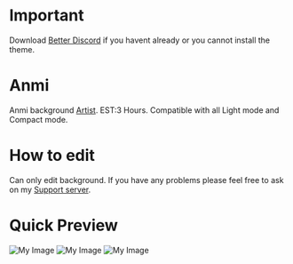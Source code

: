 # Important

Download [Better Discord](https://github.com/rauenzi/BetterDiscordApp/releases) if you havent already or you cannot install the theme.

# Anmi
Anmi background [Artist](https://www.pixiv.net/member.php?id=212801). EST:3 Hours. Compatible with all Light mode and Compact mode.

# How to edit

Can only edit background. If you have any problems please feel free to ask on my [Support server](https://discord.gg/HRDN6x9).
 
# Quick Preview
![My Image](https://puu.sh/BvTEs/56230b933f.jpg)
![My Image](https://puu.sh/BvTFk/3022ea5f87.png)
![My Image](https://puu.sh/BvTF5/f2c4312e9d.png)
